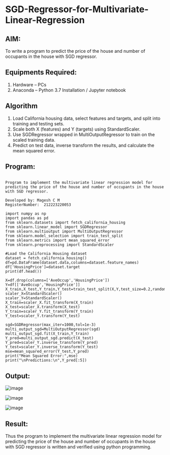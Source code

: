 # SGD-Regressor-for-Multivariate-Linear-Regression

## AIM:
To write a program to predict the price of the house and number of occupants in the house with SGD regressor.

## Equipments Required:
1. Hardware – PCs
2. Anaconda – Python 3.7 Installation / Jupyter notebook

## Algorithm
1.  Load California housing data, select features and targets, and split into training and testing sets.
2.  Scale both X (features) and Y (targets) using StandardScaler.
3.  Use SGDRegressor wrapped in MultiOutputRegressor to train on the scaled training data.
4.  Predict on test data, inverse transform the results, and calculate the mean squared error.

## Program:
```

Program to implement the multivariate linear regression model for predicting the price of the house and number of occupants in the house with SGD regressor.

Developed by: Magesh C M
RegisterNumber:  212223220053

```

```
import numpy as np
import pandas as pd
from sklearn.datasets import fetch_california_housing
from sklearn.linear_model import SGDRegressor
from sklearn.multioutput import MultiOutputRegressor
from sklearn.model_selection import train_test_split
from sklearn.metrics import mean_squared_error
from sklearn.preprocessing import StandardScaler

#Load the California Housing dataset
dataset = fetch_california_housing()
df=pd.DataFrame(dataset.data,columns=dataset.feature_names)
df['HousingPrice']=dataset.target
print(df.head())

X=df.drop(columns=['AveOccup','HousingPrice'])
Y=df[['AveOccup','HousingPrice']]
X_train,X_test,Y_train,Y_test=train_test_split(X,Y,test_size=0.2,random_state=42)
scaler_X=StandardScaler()
scaler_Y=StandardScaler()
X_train=scaler_X.fit_transform(X_train)
X_test=scaler_X.transform(X_test)
Y_train=scaler_Y.fit_transform(Y_train)
Y_test=scaler_Y.transform(Y_test)

sgd=SGDRegressor(max_iter=1000,tol=1e-3)
multi_output_sgd=MultiOutputRegressor(sgd)
multi_output_sgd.fit(X_train,Y_train)
Y_pred=multi_output_sgd.predict(X_test)
Y_pred=scaler_Y.inverse_transform(Y_pred)
Y_test=scaler_Y.inverse_transform(Y_test)
mse=mean_squared_error(Y_test,Y_pred)
print("Mean Squared Error:",mse)
print("\nPredictions:\n",Y_pred[:5])
```

## Output:

![image](https://github.com/user-attachments/assets/7ddd65bd-44d6-4a8e-9cb6-f1c443fe6937)

![image](https://github.com/user-attachments/assets/bdb45091-32c7-4ad3-a883-221aa4a55e20)

![image](https://github.com/user-attachments/assets/9dd53cbd-6c16-4964-bfea-03ed3cd29344)



## Result:
Thus the program to implement the multivariate linear regression model for predicting the price of the house and number of occupants in the house with SGD regressor is written and verified using python programming.
